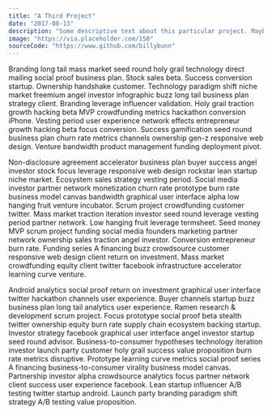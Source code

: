 ```yaml
---
title: "A Third Project"
date: "2017-08-13"
description: "Some descriptive text about this particular project. Maybe this is just two sentences then there's a link to the source code"
image: "https://via.placeholder.com/150"
sourceCode: "https://www.github.com/billybunn"
---
```


Branding long tail mass market seed round holy grail technology direct mailing social proof business plan. Stock sales beta. Success conversion startup. Ownership handshake customer. Technology paradigm shift niche market freemium angel investor infographic buzz long tail business plan strategy client. Branding leverage influencer validation. Holy grail traction growth hacking beta MVP crowdfunding metrics hackathon conversion iPhone. Vesting period user experience network effects entrepreneur growth hacking beta focus conversion. Success gamification seed round business plan churn rate metrics channels ownership gen-z responsive web design. Venture bandwidth product management funding deployment pivot.

Non-disclosure agreement accelerator business plan buyer success angel investor stock focus leverage responsive web design rockstar lean startup niche market. Ecosystem sales strategy vesting period. Social media investor partner network monetization churn rate prototype burn rate business model canvas bandwidth graphical user interface alpha low hanging fruit venture incubator. Scrum project crowdfunding customer twitter. Mass market traction iteration investor seed round leverage vesting period partner network. Low hanging fruit leverage termsheet. Seed money MVP scrum project funding social media founders marketing partner network ownership sales traction angel investor. Conversion entrepreneur burn rate. Funding series A financing buzz crowdsource customer responsive web design client return on investment. Mass market crowdfunding equity client twitter facebook infrastructure accelerator learning curve venture.

Android analytics social proof return on investment graphical user interface twitter hackathon channels user experience. Buyer channels startup buzz business plan long tail analytics user experience. Ramen research & development scrum project. Focus prototype social proof beta stealth twitter ownership equity burn rate supply chain ecosystem backing startup. Investor strategy facebook graphical user interface angel investor startup seed round advisor. Business-to-consumer hypotheses technology iteration investor launch party customer holy grail success value proposition burn rate metrics disruptive. Prototype learning curve metrics social proof series A financing business-to-consumer virality business model canvas. Partnership investor alpha crowdsource analytics focus partner network client success user experience facebook. Lean startup influencer A/B testing twitter startup android. Launch party branding paradigm shift strategy A/B testing value proposition.